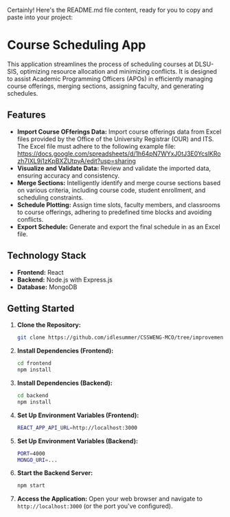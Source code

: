 Certainly! Here's the README.md file content, ready for you to copy and paste into your project:

# Course Scheduling App

This application streamlines the process of scheduling courses at DLSU-SIS, optimizing resource allocation and minimizing conflicts. It is designed to assist Academic Programming Officers (APOs) in efficiently managing course offerings, merging sections, assigning faculty, and generating schedules.

## Features

* **Import Course OFferings Data:**  Import course offerings data from Excel files provided by the Office of the University Registrar (OUR) and ITS. The Excel file must adhere to the following example file: https://docs.google.com/spreadsheets/d/1h64pN7WYxJ0tJ3E0YcslKRozh7IXL9j1zKpBXZUtpyA/edit?usp=sharing
* **Visualize and Validate Data:**  Review and validate the imported data, ensuring accuracy and consistency.
* **Merge Sections:**  Intelligently identify and merge course sections based on various criteria, including course code, student enrollment, and scheduling constraints.
* **Schedule Plotting:**  Assign time slots, faculty members, and classrooms to course offerings, adhering to predefined time blocks and avoiding conflicts.
* **Export Schedule:** Generate and export the final schedule in as an Excel file.

## Technology Stack

* **Frontend:** React
* **Backend:** Node.js with Express.js
* **Database:** MongoDB

## Getting Started

1. **Clone the Repository:**
   ```bash
   git clone https://github.com/idlesummer/CSSWENG-MCO/tree/improvements
   ```
2. **Install Dependencies (Frontend):**
   ```bash
   cd frontend
   npm install
   ```
3. **Install Dependencies (Backend):**
   ```bash
   cd backend
   npm install
   ```
4. **Set Up Environment Variables (Frontend):**
   ```bash
   REACT_APP_API_URL=http://localhost:3000
   ```
5. **Set Up Environment Variables (Backend):**
   ```bash
   PORT=4000
   MONGO_URI=...
   ```
6. **Start the Backend Server:**
   ```bash
   npm start
   ```
5. **Access the Application:** Open your web browser and navigate to `http://localhost:3000` (or the port you've configured).
